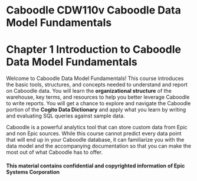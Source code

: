 

# Caboodle   CDW110v Caboodle Data   Model Fundamentals



# Chapter 1 Introduction to Caboodle Data Model Fundamentals 

Welcome to Caboodle Data Model Fundamentals! This course introduces the basic tools, structures, and
concepts needed to understand and report on Caboodle data. You will learn the **organizational structure**
of the warehouse, key terms, and resources to help you better leverage Caboodle to write reports. You will
get a chance to explore and navigate the Caboodle portion of the **Cogito Data Dictionary** and apply what you learn
by writing and evaluating SQL queries against sample data.

Caboodle is a powerful analytics tool that can store custom data from Epic and non Epic sources. While
this course cannot predict every data point that will end up in your Caboodle database, it can familiarize
you with the data model and the accompanying documentation so that you can make the most out of
what Caboodle has to offer.

#### This material contains confidential and copyrighted information of Epic Systems Corporation

